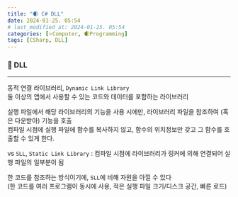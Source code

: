 ```yaml
---
title: "🌒 C# DLL"
date: 2024-01-25. 05:54
# last_modified_at: 2024-01-25. 05:54
categories: [⭐Computer, 🌒Programming]
tags: [CSharp, DLL]
---
```


### 💫 DLL

---

동적 연결 라이브러리, `Dynamic Link Library`  
둘 이상의 앱에서 사용할 수 있는 코드와 데이터를 포함하는 라이브러리  

실행 파일에서 해당 라이브러리의 기능을 사용 시에만, 라이브러리 파일을 참조하여 (혹은 다운받아) 기능을 호출  
컴파일 시점에 실행 파일에 함수를 복사하지 않고, 함수의 위치정보만 갖고 그 함수를 호출할 수 있게 한다.  

vs `SLL`, `Static Link Library` : 컴파일 시점에 라이브러리가 링커에 의해 연결되어 실행 파일의 일부분이 됨  

한 코드를 참조하는 방식이기에, `SLL`에 비해 자원을 아낄 수 있다  
(한 코드를 여러 프로그램이 동시에 사용, 적은 실행 파일 크기/디스크 공간, 빠른 로드)  
